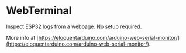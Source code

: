 # WebTerminal

Inspect ESP32 logs from a webpage. No setup required.

More info at [https://eloquentarduino.com/arduino-web-serial-monitor/](https://eloquentarduino.com/arduino-web-serial-monitor/).